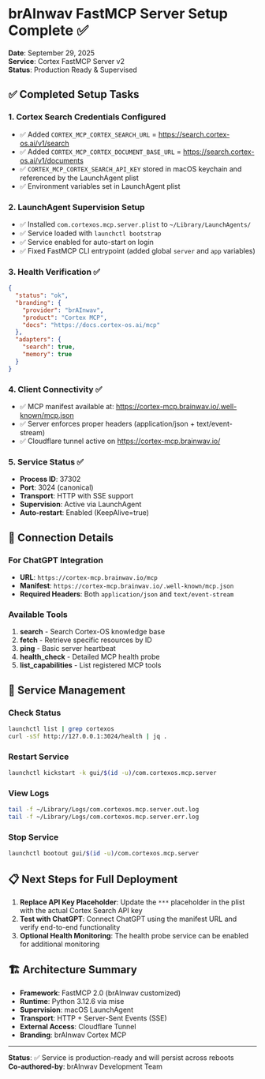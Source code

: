 # brAInwav FastMCP Server Setup Complete ✅

**Date**: September 29, 2025  
**Service**: Cortex FastMCP Server v2  
**Status**: Production Ready & Supervised

## ✅ Completed Setup Tasks

### 1. Cortex Search Credentials Configured

- ✅ Added `CORTEX_MCP_CORTEX_SEARCH_URL` = <https://search.cortex-os.ai/v1/search>
- ✅ Added `CORTEX_MCP_CORTEX_DOCUMENT_BASE_URL` = <https://search.cortex-os.ai/v1/documents>  
- ✅ `CORTEX_MCP_CORTEX_SEARCH_API_KEY` stored in macOS keychain and referenced by the LaunchAgent plist
- ✅ Environment variables set in LaunchAgent plist

### 2. LaunchAgent Supervision Setup

- ✅ Installed `com.cortexos.mcp.server.plist` to `~/Library/LaunchAgents/`
- ✅ Service loaded with `launchctl bootstrap`
- ✅ Service enabled for auto-start on login
- ✅ Fixed FastMCP CLI entrypoint (added global `server` and `app` variables)

### 3. Health Verification ✅

```json
{
  "status": "ok",
  "branding": {
    "provider": "brAInwav",
    "product": "Cortex MCP",
    "docs": "https://docs.cortex-os.ai/mcp"
  },
  "adapters": {
    "search": true,
    "memory": true
  }
}
```

### 4. Client Connectivity ✅

- ✅ MCP manifest available at: <https://cortex-mcp.brainwav.io/.well-known/mcp.json>
- ✅ Server enforces proper headers (application/json + text/event-stream)
- ✅ Cloudflare tunnel active on <https://cortex-mcp.brainwav.io/>

### 5. Service Status ✅

- **Process ID**: 37302
- **Port**: 3024 (canonical)
- **Transport**: HTTP with SSE support
- **Supervision**: Active via LaunchAgent
- **Auto-restart**: Enabled (KeepAlive=true)

## 🔗 Connection Details

### For ChatGPT Integration

- **URL**: `https://cortex-mcp.brainwav.io/mcp`
- **Manifest**: `https://cortex-mcp.brainwav.io/.well-known/mcp.json`
- **Required Headers**: Both `application/json` and `text/event-stream`

### Available Tools

1. **search** - Search Cortex-OS knowledge base
2. **fetch** - Retrieve specific resources by ID  
3. **ping** - Basic server heartbeat
4. **health_check** - Detailed MCP health probe
5. **list_capabilities** - List registered MCP tools

## 🔧 Service Management

### Check Status

```bash
launchctl list | grep cortexos
curl -sSf http://127.0.0.1:3024/health | jq .
```

### Restart Service

```bash
launchctl kickstart -k gui/$(id -u)/com.cortexos.mcp.server
```

### View Logs

```bash
tail -f ~/Library/Logs/com.cortexos.mcp.server.out.log
tail -f ~/Library/Logs/com.cortexos.mcp.server.err.log
```

### Stop Service

```bash
launchctl bootout gui/$(id -u)/com.cortexos.mcp.server
```

## 📋 Next Steps for Full Deployment

1. **Replace API Key Placeholder**: Update the `***` placeholder in the plist with the actual Cortex Search API key
2. **Test with ChatGPT**: Connect ChatGPT using the manifest URL and verify end-to-end functionality
3. **Optional Health Monitoring**: The health probe service can be enabled for additional monitoring

## 🏗️ Architecture Summary

- **Framework**: FastMCP 2.0 (brAInwav customized)
- **Runtime**: Python 3.12.6 via mise
- **Supervision**: macOS LaunchAgent
- **Transport**: HTTP + Server-Sent Events (SSE)
- **External Access**: Cloudflare Tunnel
- **Branding**: brAInwav Cortex MCP

---

**Status**: ✅ Service is production-ready and will persist across reboots  
**Co-authored-by**: brAInwav Development Team

